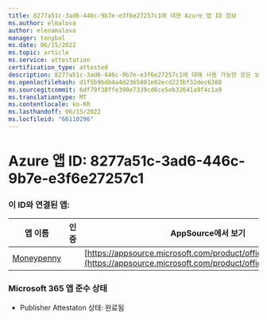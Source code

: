 ```yaml
---
title: 8277a51c-3ad6-446c-9b7e-e3f6e27257c1에 대한 Azure 앱 ID 정보
ms.author: elmalova
author: elenamalova
manager: tonybal
ms.date: 06/15/2022
ms.topic: article
ms.service: attestation
certification_type: attested
description: 8277a51c-3ad6-446c-9b7e-e3f6e27257c1에 대해 사용 가능한 모든 보안 및 규정 준수 정보입니다.
ms.openlocfilehash: d1f5b9bdb4a4d2365801e02ecd223bf32dec6388
ms.sourcegitcommit: 6df79f38ffe390e7339cd6ce5eb32641a9f4c1a9
ms.translationtype: MT
ms.contentlocale: ko-KR
ms.lasthandoff: 06/15/2022
ms.locfileid: "66110296"
---
```

# <a name="azure-app-id-8277a51c-3ad6-446c-9b7e-e3f6e27257c1"></a>Azure 앱 ID: 8277a51c-3ad6-446c-9b7e-e3f6e27257c1


### <a name="apps-associated-with-this-id"></a>이 ID와 연결된 앱:
| **앱 이름** | **인증** | **AppSource에서 보기** |
|--------------|---------------|-----------------------|
| [Moneypenny](../forward/WA200003396.md) |  | [https://appsource.microsoft.com/product/office/WA200003396](https://appsource.microsoft.com/product/office/WA200003396) |

### <a name="microsoft-365-app-compliance-status"></a>Microsoft 365 앱 준수 상태
- Publisher Attestaton 상태: 완료됨
